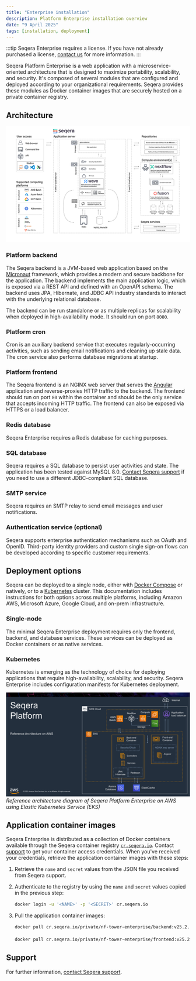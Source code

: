 ```yaml
---
title: "Enterprise installation"
description: Platform Enterprise installation overview
date: "9 April 2025"
tags: [installation, deployment]
---
```


:::tip
Seqera Enterprise requires a license. If you have not already purchased a license, [contact us](https://seqera.io/contact-us/) for more information.
:::

Seqera Platform Enterprise is a web application with a microservice-oriented architecture that is designed to maximize portability, scalability, and security. It's composed of several modules that are configured and deployed according to your organizational requirements. Seqera provides these modules as Docker container images that are securely hosted on a private container registry.

## Architecture

![Platform architecture diagram](./_images/seqera_reference_architecture.png)

### Platform backend

The Seqera backend is a JVM-based web application based on the [Micronaut](https://micronaut.io/) framework, which provides a modern and secure backbone for the application. The backend implements the main application logic, which is exposed via a REST API and defined with an OpenAPI schema. The backend uses JPA, Hibernate, and JDBC API industry standards to interact with the underlying relational database.

The backend can be run standalone or as multiple replicas for scalability when deployed in high-availability mode. It should run on port `8080`.

### Platform cron

Cron is an auxiliary backend service that executes regularly-occurring activities, such as sending email notifications and cleaning up stale data. The cron service also performs database migrations at startup.

### Platform frontend

The Seqera frontend is an NGINX web server that serves the [Angular](https://angular.io/) application and reverse-proxies HTTP traffic to the backend. The frontend should run on port `80` within the container and should be the only service that accepts incoming HTTP traffic. The frontend can also be exposed via HTTPS or a load balancer.

### Redis database

Seqera Enterprise requires a Redis database for caching purposes.

### SQL database

Seqera requires a SQL database to persist user activities and state. The application has been tested against MySQL 8.0. [Contact Seqera support](https://support.seqera.io) if you need to use a different JDBC-compliant SQL database.

### SMTP service

Seqera requires an SMTP relay to send email messages and user notifications.

### Authentication service (optional)

Seqera supports enterprise authentication mechanisms such as OAuth and OpenID. Third-party identity providers and custom single sign-on flows can be developed according to specific customer requirements.

## Deployment options

Seqera can be deployed to a single node, either with [Docker Compose](./docker-compose) or natively, or to a [Kubernetes](./kubernetes) cluster. This documentation includes instructions for both options across multiple platforms, including Amazon AWS, Microsoft Azure, Google Cloud, and on-prem infrastructure.

### Single-node

The minimal Seqera Enterprise deployment requires only the frontend, backend, and database services. These services can be deployed as Docker containers or as native services.

### Kubernetes

Kubernetes is emerging as the technology of choice for deploying applications that require high-availability, scalability, and security. Seqera Enterprise includes configuration manifests for Kubernetes deployment.

![](./_images/seqera_reference_architecture_aws.png)
_Reference architecture diagram of Seqera Platform Enterprise on AWS using Elastic Kubernetes Service (EKS)_

## Application container images

Seqera Enterprise is distributed as a collection of Docker containers available through the Seqera container registry [`cr.seqera.io`](https://cr.seqera.io). Contact [support](https://support.seqera.io) to get your container access credentials. When you've received your credentials, retrieve the application container images with these steps:

1. Retrieve the `name` and `secret` values from the JSON file you received from Seqera support.
2. Authenticate to the registry by using the `name` and `secret` values copied in the previous step:

   ```bash
   docker login -u '<NAME>' -p '<SECRET>' cr.seqera.io
   ```

3. Pull the application container images:

   ```bash
   docker pull cr.seqera.io/private/nf-tower-enterprise/backend:v25.2.0

   docker pull cr.seqera.io/private/nf-tower-enterprise/frontend:v25.2.0
   ```

## Support

For further information, [contact Seqera support](https://support.seqera.io).
